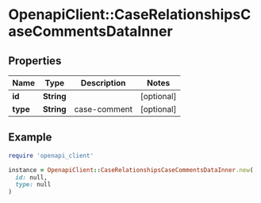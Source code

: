 # OpenapiClient::CaseRelationshipsCaseCommentsDataInner

## Properties

| Name | Type | Description | Notes |
| ---- | ---- | ----------- | ----- |
| **id** | **String** |  | [optional] |
| **type** | **String** | case-comment | [optional] |

## Example

```ruby
require 'openapi_client'

instance = OpenapiClient::CaseRelationshipsCaseCommentsDataInner.new(
  id: null,
  type: null
)
```

